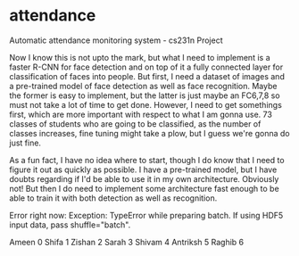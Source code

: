 # attendance
Automatic attendance monitoring system - cs231n Project


Now I know this is not upto the mark, but what I need to implement is a faster R-CNN for face detection and on top of it a fully connected layer for classification of faces into people. But first, I need a dataset of images and a pre-trained model of face detection as well as face recognition. Maybe the former is easy to implement, but the latter is just maybe an FC6,7,8 so must not take a lot of time to get done. However, I need to get somethings first, which are more important with respect to what I am gonna use. 73 classes of students who are going to be classified, as the number of classes increases, fine tuning might take a plow, but I guess we're gonna do just fine.

As a fun fact, I have no idea where to start, though I do know that I need to figure it out as quickly as possible. I have a pre-trained model, but I have doubts regarding if I'd be able to use it in my own architecture. Obviously not! But then I do need to implement some architecture fast enough to be able to train it with both detection as well as recognition.


Error right now:
Exception: TypeError while preparing batch. If using HDF5 input data, pass shuffle="batch". 

Ameen 0
Shifa 1
Zishan 2
Sarah 3
Shivam 4
Antriksh 5
Raghib 6